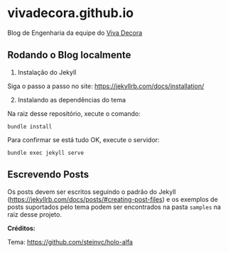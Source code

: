# vivadecora.github.io

Blog de Engenharia da equipe do [Viva Decora](https://www.vivadecora.com.br)

## Rodando o Blog localmente

1. Instalação do Jekyll

Siga o passo a passo no site: https://jekyllrb.com/docs/installation/

2. Instalando as dependências do tema

Na raiz desse repositório, xecute o comando: 

```
bundle install
```

Para confirmar se está tudo OK, execute o servidor:

```
bundle exec jekyll serve
```

## Escrevendo Posts

Os posts devem ser escritos seguindo o padrão do Jekyll (https://jekyllrb.com/docs/posts/#creating-post-files) e os exemplos de posts suportados pelo tema podem ser encontrados na pasta `samples` na raiz desse projeto.

**Créditos:**

Tema: https://github.com/steinvc/holo-alfa
